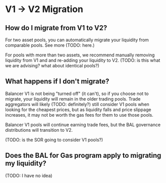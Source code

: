 # V1 -&gt; V2 Migration

## How do I migrate from V1 to V2?

For two asset pools, you can automatically migrate your liquidity from comparable pools. See more \(TODO: here.\)

For pools with more than two assets, we recommend manually removing liquidity from V1 and and re-adding your liquidity to V2. \(TODO: is this what we are advising? what about identical pools?\)

## What happens if I don't migrate?

Balancer V1 is not being "turned off" \(it can't\), so if you choose not to migrate, your liquidity will remain in the older trading pools. Trade aggregators will likely \(TODO: definitely?\) still consider V1 pools when looking for the cheapest prices, but as liquidity falls and price slippage increases, it may not be worth the gas fees for them to use those pools.

Balancer V1 pools will continue earning trade fees, but the BAL governance distributions will transition to V2. 

\(TODO: is the SOR going to consider V1 pools?\)

## Does the BAL for Gas program apply to migrating my liquidity?

\(TODO: I have no idea\)



